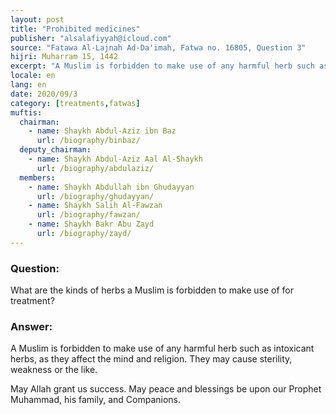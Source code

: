```yaml
---
layout: post
title: "Prohibited medicines"
publisher: "alsalafiyyah@icloud.com"
source: "Fatawa Al-Lajnah Ad-Da'imah, Fatwa no. 16805, Question 3"
hijri: Muharram 15, 1442
excerpt: "A Muslim is forbidden to make use of any harmful herb such as intoxicant herbs, as they affect the mind and religion. They may cause sterility, weakness or the like."
locale: en
lang: en
date: 2020/09/3
category: [treatments,fatwas]
muftis:
  chairman: 
    - name: Shaykh Abdul-Aziz ibn Baz
      url: /biography/binbaz/
  deputy_chairman:
    - name: Shaykh Abdul-Aziz Aal Al-Shaykh
      url: /biography/abdulaziz/
  members: 
    - name: Shaykh Abdullah ibn Ghudayyan
      url: /biography/ghudayyan/
    - name: Shaykh Salih Al-Fawzan
      url: /biography/fawzan/
    - name: Shaykh Bakr Abu Zayd
      url: /biography/zayd/
---
```


### Question:
What are the kinds of herbs a Muslim is forbidden to make use of for treatment?

### Answer:
A Muslim is forbidden to make use of any harmful herb such as intoxicant herbs, as they affect the mind and religion. They may cause sterility, weakness or the like.

May Allah grant us success. May peace and blessings be upon our Prophet Muhammad, his family, and Companions. 
